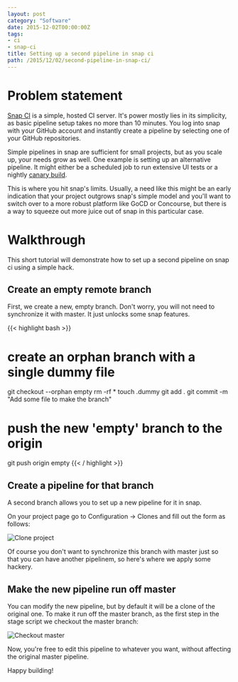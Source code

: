 ```yaml
---
layout: post
category: "Software"
date: 2015-12-02T00:00:00Z
tags:
- ci
- snap-ci
title: Setting up a second pipeline in snap ci
path: /2015/12/02/second-pipeline-in-snap-ci/
---
```


# Problem statement

[Snap CI](http://snap-ci.com) is a simple, hosted CI server. It's power mostly lies in its simplicity, as basic pipeline setup takes no more than 10 minutes. You log into snap with your GitHub account and instantly create a pipeline by selecting one of your GitHub repositories.

Simple pipelines in snap are sufficient for small projects, but as you scale up, your needs grow as well. One example is setting up an alternative pipeline. It might either be a scheduled job to run extensive UI tests or a nightly [canary build](https://www.thoughtworks.com/radar/techniques/canary-builds).

This is where you hit snap's limits. Usually, a need like this might be an early indication that your project outgrows snap's simple model and you'll want to switch over to a more robust platform like GoCD or Concourse, but there is a way to squeeze out more juice out of snap in this particular case.

# Walkthrough

This short tutorial will demonstrate how to set up a second pipeline on snap ci using a simple hack.

## Create an empty remote branch

First, we create a new, empty branch. Don't worry, you will not need to synchronize it with master. It just unlocks some snap features.

{{< highlight bash >}}
# create an orphan branch with a single dummy file
git checkout --orphan empty
rm -rf *
touch .dummy
git add .
git commit -m "Add some file to make the branch"
# push the new 'empty' branch to the origin
git push origin empty
{{< / highlight >}}

## Create a pipeline for that branch

A second branch allows you to set up a new pipeline for it in snap.

On your project page go to Configuration -> Clones and fill out the form as follows:

![Clone project](/img/blog/second-snap/clone.png)

Of course you don't want to synchronize this branch with master just so that you can have another pipelinem, so here's where we apply some hackery.

## Make the new pipeline run off master

You can modify the new pipeline, but by default it will be a clone of the original one. To make it run off the master branch, as the first step in the stage script we checkout the master branch:

![Checkout master](/img/blog/second-snap/master.png)

Now, you're free to edit this pipeline to whatever you want, without affecting the original master pipeline.

Happy building!
